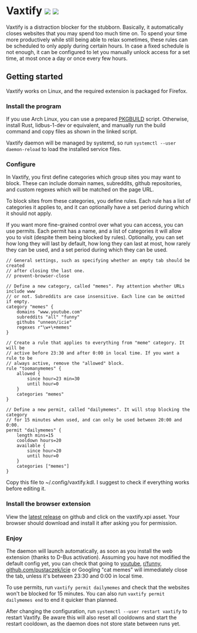 # Vaxtify [![](https://img.shields.io/github/workflow/status/pustaczek/vaxtify/Continuous%20Integration?logo=github-actions&logoColor=white)](https://github.com/pustaczek/vaxtify/actions) [![](https://img.shields.io/github/license/pustaczek/vaxtify?color=success&logo=github)](https://github.com/pustaczek/vaxtify)

Vaxtify is a distraction blocker for the stubborn.
Basically, it automatically closes websites that you may spend too much time on.
To spend your time more productively while still being able to relax sometimes, these rules can be scheduled to only apply during certain hours.
In case a fixed schedule is not enough, it can be configured to let you manually unlock access for a set time, at most once a day or once every few hours.

## Getting started

Vaxtify works on Linux, and the required extension is packaged for Firefox.

### Install the program

If you use Arch Linux, you can use a prepared [PKGBUILD](misc/arch-packaging/PKGBUILD) script.
Otherwise, install Rust, lidbus-1-dev or equivalent, and manually run the build command and copy files as shown in the linked script.

Vaxtify daemon will be managed by systemd, so run `systemctl --user daemon-reload` to load the installed service files.

### Configure

In Vaxtify, you first define categories which group sites you may want to block.
These can include domain names, subreddits, github repositories, and custom regexes which will be matched on the page URL.

To block sites from these categories, you define rules.
Each rule has a list of categories it applies to, and it can optionally have a set period during which it should not apply.

If you want more fine-grained control over what you can access, you can use permits.
Each permit has a name, and a list of categories it will allow you to visit (despite them being blocked by rules).
Optionally, you can set how long they will last by default, how long they can last at most, how rarely they can be used, and a set period during which they can be used.

```kdl
// General settings, such as specifying whether an empty tab should be created
// after closing the last one.
// prevent-browser-close

// Define a new category, called "memes". Pay attention whether URLs include www
// or not. Subreddits are case insensitive. Each line can be omitted if empty.
category "memes" {
    domains "www.youtube.com"
    subreddits "all" "funny"
    githubs "unneon/icie"
    regexes r"\w+\+memes"
}

// Create a rule that applies to everything from "meme" category. It will be
// active before 23:30 and after 0:00 in local time. If you want a rule to be
// always active, remove the "allowed" block.
rule "toomanymemes" {
    allowed {
        since hour=23 min=30
        until hour=0
    }
    categories "memes"
}

// Define a new permit, called "dailymemes". It will stop blocking the category
// for 15 minutes when used, and can only be used between 20:00 and 0:00.
permit "dailymemes" {
    length mins=15
    cooldown hours=20
    available {
        since hour=20
        until hour=0
    }
    categories ["memes"]
}
```

Copy this file to ~/.config/vaxtify.kdl.
I suggest to check if everything works before editing it.

### Install the browser extension

View the [latest release](https://github.com/pustaczek/vaxtify/releases/latest) on github and click on the vaxtify.xpi asset.
Your browser should download and install it after asking you for permission.

### Enjoy

The daemon will launch automatically, as soon as you install the web extension (thanks to D-Bus activation).
Assuming you have not modified the default config yet, you can check that going to [youtube](https://youtube.com), [r/funny](https://www.reddit.com/r/funny), [github.com/pustaczek/icie](https://github.com/pustaczek/icie) or Googling "cat memes" will immediately close the tab, unless it's between 23:30 and 0:00 in local time.

To use permits, run `vaxtify permit dailymemes` and check that the websites won't be blocked for 15 minutes.
You can also run `vaxtify permit dailymemes end` to end it quicker than planned.

After changing the configuration, run `systemctl --user restart vaxtify` to restart Vaxtify.
Be aware this will also reset all cooldowns and start the restart cooldown, as the daemon does not store state between runs yet.
